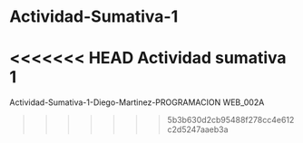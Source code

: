 # Actividad-Sumativa-1
<<<<<<< HEAD
Actividad sumativa 1 
=======
Actividad-Sumativa-1-Diego-Martinez-PROGRAMACION WEB_002A
>>>>>>> 5b3b630d2cb95488f278cc4e612c2d5247aaeb3a
